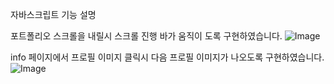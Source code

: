 자바스크립트 기능 설명

포트폴리오 스크롤을 내릴시 스크롤 진행 바가 움직이 도록 구현하였습니다.
![Image](https://github.com/user-attachments/assets/c34a1f6e-6210-41b5-8d50-e48bbbdf008d)


info 페이지에서 프로필 이미지 클릭시 다음 프로필 이미지가 나오도록 구현하였습니다.
![Image](https://github.com/user-attachments/assets/db25f1a5-1c0e-4468-b09e-6f0985612790)
